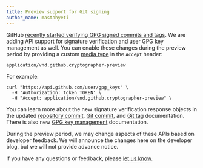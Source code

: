```yaml
---
title: Preview support for Git signing
author_name: mastahyeti
---
```


GitHub [recently started verifying GPG signed commits and tags](https://github.com/blog/2144-gpg-signature-verification). We are adding API support for signature verification and user GPG key management as well. You can enable these changes during the preview period by providing a custom [media type][media-type] in the `Accept` header:

    application/vnd.github.cryptographer-preview

For example:

``` command-line
curl "https://api.github.com/user/gpg_keys" \
  -H 'Authorization: token TOKEN' \
  -H "Accept: application/vnd.github.cryptographer-preview" \
```

You can learn more about the new signature verification response objects in the updated [repository commit][repo-commit-doc], [Git commit][git-commit-doc], and [Git tag][git-tag-doc] documentation. There is also new [GPG key management][gpg-keys-doc] documentation.

During the preview period, we may change aspects of these APIs based on developer feedback. We will announce the changes here on the developer blog, but we will not provide advance notice.

If you have any questions or feedback, please [let us know][contact].

[media-type]: /v3/media
[repo-commit-doc]: /v3/repos/commits
[git-commit-doc]: /v3/git/commits
[git-tag-doc]: /v3/git/tags
[gpg-keys-doc]: /v3/users/gpg_keys
[contact]: https://github.com/contact?form%5Bsubject%5D=Squash+API+Preview
